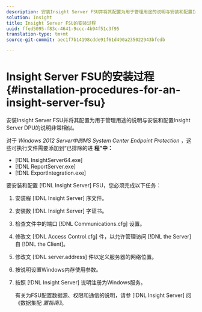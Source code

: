 ```yaml
---
description: 安装Insight Server FSU并将其配置为用于管理用途的说明与安装和配置Insight Server DPU的说明非常相似。
solution: Insight
title: Insight Server FSU的安装过程
uuid: ffed5095-f83c-4641-9ccc-4b94f51c3f95
translation-type: tm+mt
source-git-commit: aec1f7b14198cdde91f61d490a235022943bfedb

---
```



# Insight Server FSU的安装过程{#installation-procedures-for-an-insight-server-fsu}

安装Insight Server FSU并将其配置为用于管理用途的说明与安装和配置Insight Server DPU的说明非常相似。

对于 *Windows 2012 Server中的MS System Center Endpoint Protection* ，这些可执行文件需要添加到“已排除的进 **程”中：**

* [!DNL InsightServer64.exe]
* [!DNL ReportServer.exe]
* [!DNL ExportIntegration.exe]

要安装和配置 [!DNL Insight Server] FSU，您必须完成以下任务：

1. 安装程 [!DNL Insight Server] 序文件。
1. 安装数 [!DNL Insight Server] 字证书。
1. 检查文件中的端口 [!DNL Communications.cfg] 设置。
1. 修改文 [!DNL Access Control.cfg] 件，以允许管理访问 [!DNL the Server] 自 [!DNL the Client]。
1. 修改文 [!DNL server.address] 件以定义服务器的网络位置。
1. 按说明设置Windows内存使用参数。
1. 按照 [!DNL Insight Server] 说明注册为Windows服务。

   有关为FSU配置数据源、权限和通信的说明，请参 [!DNL Insight Server] 阅《数据集配 *置指南》*。

